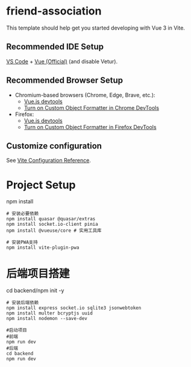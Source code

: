 # friend-association

This template should help get you started developing with Vue 3 in Vite.

## Recommended IDE Setup

[VS Code](https://code.visualstudio.com/) + [Vue (Official)](https://marketplace.visualstudio.com/items?itemName=Vue.volar) (and disable Vetur).

## Recommended Browser Setup

- Chromium-based browsers (Chrome, Edge, Brave, etc.):
  - [Vue.js devtools](https://chromewebstore.google.com/detail/vuejs-devtools/nhdogjmejiglipccpnnnanhbledajbpd) 
  - [Turn on Custom Object Formatter in Chrome DevTools](http://bit.ly/object-formatters)
- Firefox:
  - [Vue.js devtools](https://addons.mozilla.org/en-US/firefox/addon/vue-js-devtools/)
  - [Turn on Custom Object Formatter in Firefox DevTools](https://fxdx.dev/firefox-devtools-custom-object-formatters/)

## Customize configuration

See [Vite Configuration Reference](https://vite.dev/config/).

# Project Setup
npm install
```
# 安装必要依赖
npm install quasar @quasar/extras
npm install socket.io-client pinia
npm install @vueuse/core # 实用工具库

# 安装PWA支持
npm install vite-plugin-pwa
```

# 后端项目搭建
cd backend/npm init -y

```
# 安装后端依赖
npm install express socket.io sqlite3 jsonwebtoken
npm install multer bcryptjs uuid
npm install nodemon --save-dev

#启动项目
#前端
npm run dev
#后端
cd backend
npm run dev
